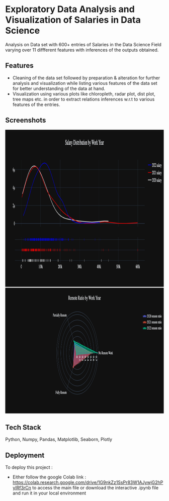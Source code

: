 
# Exploratory Data Analysis and Visualization of Salaries in Data Science

Analysis on Data set with 600+ entries of Salaries in the Data Science Field varying over 11 diffferent features with inferences of the outputs obtained.





## Features

- Cleaning of the data set followed by preparation & alteration for further analysis and visualization while listing various features of the data set for better understanding of the data at hand.
- Visualization using various plots like chloropleth, radar plot, dist plot, tree maps etc. in order to extract relations inferences w.r.t to various features of the entries.


## Screenshots

<img src="https://github.com/kssmp/Data_Science_Salaries/blob/main/output_graphs/salary%20distribution.png" height="500">
<img src="https://github.com/kssmp/Data_Science_Salaries/blob/main/output_graphs/Remote%20Ration%20by%20work%20year.png" height="400">


## Tech Stack

Python, Numpy, Pandas, Matplotlib, Seaborn, Plotly


## Deployment

To deploy this project :

- Either follow the google Colab link : https://colab.research.google.com/drive/1G9nkZz1SsPr83W1AJywjG2hPyIRf3rCn to access the main file or download the interactive .ipynb file and run it in your local environment

